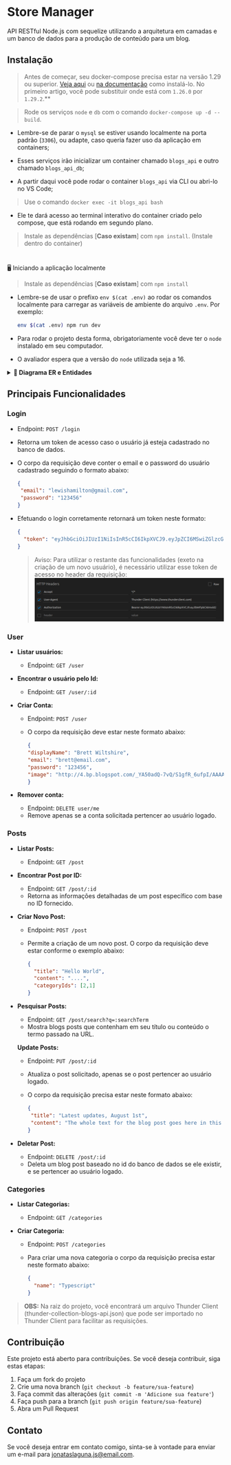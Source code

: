 # Store Manager

API RESTful Node.js com sequelize utilizando a arquitetura em camadas e um banco de dados para a produção de conteúdo para um blog. 

## Instalação

> Antes de começar, seu docker-compose precisa estar na versão 1.29 ou superior. [Veja aqui](https://www.digitalocean.com/community/tutorials/how-to-install-and-use-docker-compose-on-ubuntu-20-04-pt) ou [na documentação](https://docs.docker.com/compose/install/) como instalá-lo. No primeiro artigo, você pode substituir onde está com `1.26.0` por `1.29.2`.**
  

>  Rode os serviços `node` e `db` com o comando `docker-compose up -d --build`.

  - Lembre-se de parar o `mysql` se estiver usando localmente na porta padrão (`3306`), ou adapte, caso queria fazer uso da aplicação em containers;

  - Esses serviços irão inicializar um container chamado `blogs_api` e outro chamado `blogs_api_db`;

  - A partir daqui você pode rodar o container `blogs_api` via CLI ou abri-lo no VS Code;

  > Use o comando `docker exec -it blogs_api bash`

  - Ele te dará acesso ao terminal interativo do container criado pelo compose, que está rodando em segundo plano.

  > Instale as dependências [**Caso existam**] com `npm install`. (Instale dentro do container)

#

🖥️ Iniciando a aplicação localmente

 > Instale as dependências [**Caso existam**] com `npm install`
  
  - Lembre-se de usar o prefixo `env $(cat .env)` ao rodar os comandos localmente para carregar as variáveis de ambiente do arquivo `.env`. Por exemplo:
  
    ```bash
    env $(cat .env) npm run dev
    ```

  -  Para rodar o projeto desta forma, obrigatoriamente você deve ter o `node` instalado em seu computador.
  -  O avaliador espera que a versão do `node` utilizada seja a 16.

<details>
  <summary  id="diagrama"><strong>🎲 Diagrama ER e Entidades</strong></summary>

#### Formato das entidades

  ![DER](./public/der.png)

  ---

 - #### Scripts prontos

    ---

    - Cria o banco e gera as tabelas:
    ```json
    "prestart": "npx sequelize-cli db:create && npx sequelize-cli db:migrate"
    ```

    - Insere dados/Popula a tabela:
    ```json
    "seed": "npx sequelize-cli db:seed:all"
    ```
</details>

## Principais Funcionalidades

### Login

  - Endpoint: `POST /login`
  - Retorna um token de acesso caso o usuário já esteja cadastrado no banco de dados.
  - O corpo da requisição deve conter o email e o password do usuário cadastrado seguindo o formato abaixo:

     ```json
    {
      "email": "lewishamilton@gmail.com",
      "password": "123456"
    }
    ```
  - Efetuando o login corretamente retornará um token neste formato:
  
    ```json
    {
      "token": "eyJhbGciOiJIUzI1NiIsInR5cCI6IkpXVCJ9.eyJpZCI6MSwiZGlzcGxheU5hbWUiOiJMZXdpcyBIYW1pbHRvbiIsImVtYWlsIjoibGV3aXNoYW1pbHRvbkBnbWFpbC5jb20iLCJpYXQiOjE2OTk2MzY2NDR9.FagS0qw9Nv8uUQDaId7AWoCGIy8QAEVJxy2ZN_ZDWUM"
    }
    ```

    > Aviso: Para utilizar o restante das funcionalidades (exeto na criação de um novo usuário), é necessário utilizar esse token de acesso no header da requisição: </br>
     ![DER](./public/header-auth.png)

### User


- **Listar usuários:**

  - Endpoint: `GET /user`

- **Encontrar o usuário pelo Id:**
  - Endpoint: `GET /user/:id`

- **Criar Conta:**
  - Endpoint: `POST /user`
  - O corpo da requisição deve estar neste formato abaixo:
  
     ```json
     {
     "displayName": "Brett Wiltshire",
     "email": "brett@email.com",
     "password": "123456",
     "image": "http://4.bp.blogspot.com/_YA50adQ-7vQ/S1gfR_6ufpI/AAAAAAAAAAk/1ErJGgRWZDg/S45/brett.png"
    }
    ```

- **Remover conta:**
  - Endpoint: `DELETE user/me`
  - Remove apenas se a conta solicitada pertencer ao usuário logado.

### Posts

- **Listar Posts:**
  - Endpoint: `GET /post`
  
- **Encontrar Post por ID:**
  - Endpoint: `GET /post/:id`
  - Retorna as informações detalhadas de um post específico com base no ID fornecido.

- **Criar Novo Post:**
  - Endpoint: `POST /post`
  - Permite a criação de um novo post. O corpo da requisição deve estar conforme o exemplo abaixo:

    ```json
    {
      "title": "Hello World",
      "content": "....",
      "categoryIds": [2,1]
    }
    ```

- **Pesquisar Posts:**
  - Endpoint: `GET /post/search?q=:searchTerm`
  - Mostra blogs posts que contenham em seu título ou conteúdo o termo passado na URL.

   **Update Posts:**
  - Endpoint: `PUT /post/:id`
  - Atualiza o post solicitado, apenas se o post pertencer ao usuário logado.
  - O corpo da requisição precisa estar neste formato abaixo:

     ```json
    {
      "title": "Latest updates, August 1st",
      "content": "The whole text for the blog post goes here in this key"
    }
    ```
- **Deletar Post:**
  - Endpoint: `DELETE /post/:id`
  - Deleta um blog post baseado no id do banco de dados se ele existir, e se pertencer ao usuário logado.

### Categories

- **Listar Categorias:**
  - Endpoint: `GET /categories`
  
- **Criar Categoria:**
  - Endpoint: `POST /categories`
  - Para criar uma nova categoria o corpo da requisição precisa estar neste formato abaixo:

     ```json
    {
       "name": "Typescript"
    }
    ```

> <strong>OBS:</strong> Na raiz do projeto, você encontrará um arquivo Thunder Client (thunder-collection-blogs-api.json) que pode ser importado no Thunder Client para facilitar as requisições.

## Contribuição

Este projeto está aberto para contribuições. Se você deseja contribuir, siga estas etapas:

1. Faça um fork do projeto
2. Crie uma nova branch (`git checkout -b feature/sua-feature`)
3. Faça commit das alterações (`git commit -m 'Adicione sua feature'`)
4. Faça push para a branch (`git push origin feature/sua-feature`)
5. Abra um Pull Request

## Contato

Se você deseja entrar em contato comigo, sinta-se à vontade para enviar um e-mail para [jonataslaguna.js@email.com](mailto:jonataslaguna.js@email.com).

